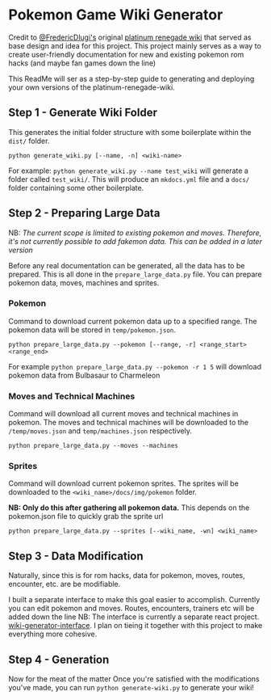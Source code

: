 # Pokemon Game Wiki Generator

Credit to [@FredericDlugi's](https://github.com/FredericDlugi) original [platinum renegade wiki](https://github.com/FredericDlugi/platinum-renegade-wiki) that served as base design and idea for this project. This project mainly serves as a way to create user-friendly documentation for new and existing pokemon rom hacks (and maybe fan games down the line)

This ReadMe will ser as a step-by-step guide to generating and deploying your own versions of the platinum-renegade-wiki.

## Step 1 - Generate Wiki Folder
This generates the initial folder structure with some boilerplate within the `dist/` folder.
```
python generate_wiki.py [--name, -n] <wiki-name>
```
For example: `python generate_wiki.py --name test_wiki` will generate a folder called `test_wiki/`. This will produce an `mkdocs.yml` file and a `docs/` folder containing some other boilerplate.

## Step 2 - Preparing Large Data
NB: _The current scope is limited to existing pokemon and moves. Therefore, it's not currently possible to add fakemon data. This can be added in a later version_

Before any real documentation can be generated, all the data has to be prepared. This is all done in the `prepare_large_data.py` file. You can prepare pokemon data, moves, machines and sprites.

### Pokemon
Command to download current pokemon data up to a specified range. The pokemon data will be stored in `temp/pokemon.json`.
```
python prepare_large_data.py --pokemon [--range, -r] <range_start> <range_end>
```
For example `python prepare_large_data.py --pokemon -r 1 5` will download pokemon data from Bulbasaur to Charmeleon

### Moves and Technical Machines
Command will download all current moves and technical machines in pokemon. The moves and technical machines will be downloaded to the `/temp/moves.json` and `temp/machines.json` respectively.
```
python prepare_large_data.py --moves --machines
```

### Sprites
Command will download current pokemon sprites. The sprites will be downloaded to the `<wiki_name>/docs/img/pokemon` folder.

**NB: Only do this after gathering all pokemon data.**
This depends on the pokemon.json file to quickly grab the sprite url
```
python prepare_large_data.py --sprites [--wiki_name, -wn] <wiki_name>
```

## Step 3 - Data Modification
Naturally, since this is for rom hacks, data for pokemon, moves, routes, encounter, etc. are be modifiable.

I built a separate interface to make this goal easier to accomplish. Currently you can edit pokemon and moves. Routes, encounters, trainers etc will be added down the line
NB: The interface is currently a separate react project. [wiki-generator-interface](https://github.com/AkeemAllen/wiki-generator-interface). I plan on tieing it together with this project to make everything more cohesive.

## Step 4 - Generation
Now for the meat of the matter
Once you're satisfied with the modifications you've made, you can run `python generate-wiki.py` to generate your wiki!